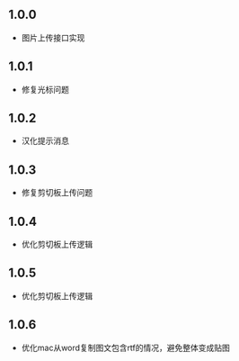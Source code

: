 ## 1.0.0
- 图片上传接口实现
## 1.0.1
- 修复光标问题
## 1.0.2
- 汉化提示消息
## 1.0.3
- 修复剪切板上传问题
## 1.0.4
- 优化剪切板上传逻辑
## 1.0.5
- 优化剪切板上传逻辑
## 1.0.6
- 优化mac从word复制图文包含rtf的情况，避免整体变成贴图
